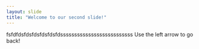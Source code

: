 ```yaml
---
layout: slide
title: "Welcome to our second slide!"
---
```

fsfdfdsfdsfdsfdsfdsfdssssssssssssssssssssssssss
Use the left arrow to go back!
